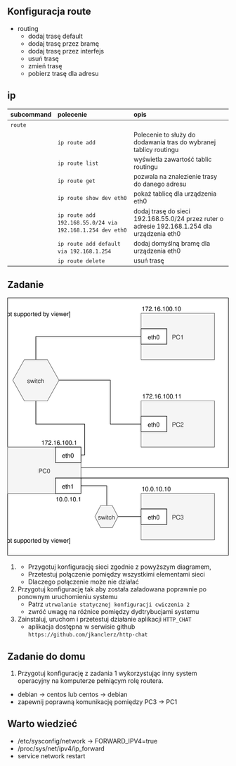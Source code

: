 Konfiguracja route
------------------

* routing
    * dodaj trasę default
    * dodaj trasę przez bramę
    * dodaj trasę przez interfejs
    * usuń trasę
    * zmień trasę
    * pobierz trasę dla adresu
     
ip 
-------------------------
| subcommand    |  polecenie   | opis  |
| ------------- |:-------------| :---------------| 
|   ``route``    |                               | |
|               |   ``ip route add``             | Polecenie to służy do dodawania tras do wybranej tablicy routingu |
|                |  ``ip route list``            | wyświetla zawartość tablic routingu |
|                |  ``ip route get``             | pozwala na znalezienie trasy do danego adresu |
|                |  ``ip route show dev eth0``   | pokaż tablicę dla urządzenia eth0 |
| |  ``ip route add 192.168.55.0/24 via 192.168.1.254 dev eth0``| dodaj trasę do sieci 192.168.55.0/24 przez ruter o adresie 192.168.1.254 dla urządzenia eth0 |
|              |    ``ip route add default via 192.168.1.254`` | dodaj domyślną bramę dla urządzenia eth0 |
|              |     ``ip route delete``         | usuń trasę |
 

Zadanie
------------

![zadanie 4](cwiczenia4.svg)

1.
   * Przygotuj konfigurację sieci zgodnie z powyższym diagramem, 
   * Przetestuj połączenie pomiędzy wszystkimi elementami sieci
   * Dlaczego połączenie może nie działać
2. Przygotuj konfigurację tak aby została załadowana poprawnie po ponownym uruchomieniu systemu
   * Patrz ``utrwalanie statycznej konfiguracji cwiczenia 2``
   * zwróć uwagę na różnice pomiędzy dydtrybucjami systemu
3. Zainstaluj, uruchom i przetestuj działanie aplikacji ``HTTP_CHAT``
   * aplikacja dostępna w serwisie github ``https://github.com/jkanclerz/http-chat``

Zadanie do domu
---------------

1. Przygotuj konfigurację z zadania 1 wykorzystując inny system operacyjny na komputerze pełniącym rolę routera.
  * debian -> centos lub centos -> debian
  * zapewnij poprawną komunikację pomiędzy PC3 -> PC1

Warto wiedzieć
------------
* /etc/sysconfig/network  -> FORWARD_IPV4=true 
* /proc/sys/net/ipv4/ip_forward 
* service network restart 
